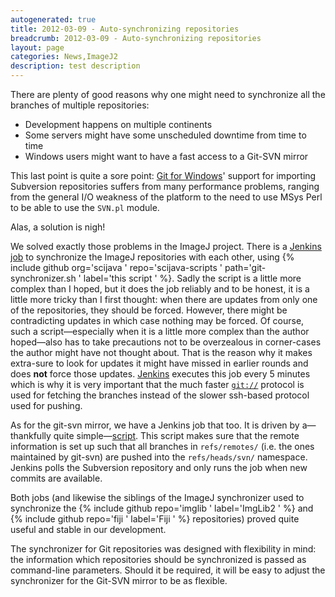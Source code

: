 ```yaml
---
autogenerated: true
title: 2012-03-09 - Auto-synchronizing repositories
breadcrumb: 2012-03-09 - Auto-synchronizing repositories
layout: page
categories: News,ImageJ2
description: test description
---
```


There are plenty of good reasons why one might need to synchronize all the branches of multiple repositories:

-   Development happens on multiple continents
-   Some servers might have some unscheduled downtime from time to time
-   Windows users might want to have a fast access to a Git-SVN mirror

This last point is quite a sore point: [Git for Windows](http://msysgit.github.io/)' support for importing Subversion repositories suffers from many performance problems, ranging from the general I/O weakness of the platform to the need to use MSys Perl to be able to use the `SVN.pl` module.

Alas, a solution is nigh!

We solved exactly those problems in the ImageJ project. There is a [Jenkins job](http://jenkins.imagej.net/view/Synchronizers/job/ImageJ-synchronizer/) to synchronize the ImageJ repositories with each other, using {% include github org='scijava ' repo='scijava-scripts ' path='git-synchronizer.sh ' label='this script ' %}. Sadly the script is a little more complex than I hoped, but it does the job reliably and to be honest, it is a little more tricky than I first thought: when there are updates from only one of the repositories, they should be forced. However, there might be contradicting updates in which case nothing may be forced. Of course, such a script—especially when it is a little more complex than the author hoped—also has to take precautions not to be overzealous in corner-cases the author might have not thought about. That is the reason why it makes extra-sure to look for updates it might have missed in earlier rounds and does **not** force those updates. [Jenkins](Jenkins ) executes this job every 5 minutes which is why it is very important that the much faster [`git://`](Git_//) protocol is used for fetching the branches instead of the slower ssh-based protocol used for pushing.

As for the git-svn mirror, we have a Jenkins job that too. It is driven by a—thankfully quite simple—[script](https://github.com/imagej/imagej/blob/9227a1048426dc2c1b312be4e8a80c1b726a04ce%5E/bin/jenkins-git-job.sh). This script makes sure that the remote information is set up such that all branches in `refs/remotes/` (i.e. the ones maintained by git-svn) are pushed into the `refs/heads/svn/` namespace. Jenkins polls the Subversion repository and only runs the job when new commits are available.

Both jobs (and likewise the siblings of the ImageJ synchronizer used to synchronize the {% include github repo='imglib ' label='ImgLib2 ' %} and {% include github repo='fiji ' label='Fiji ' %} repositories) proved quite useful and stable in our development.

The synchronizer for Git repositories was designed with flexibility in mind: the information which repositories should be synchronized is passed as command-line parameters. Should it be required, it will be easy to adjust the synchronizer for the Git-SVN mirror to be as flexible.

 

